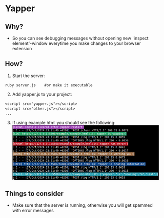# Yapper
## Why?
- So you can see debugging messages without opening new 'inspect element'-window everytime you make changes to your browser extension

## How?
1. Start the server:
```
ruby server.js    #or make it executable
```
2. Add yapper.js to your project:
```
<script src="yapper.js"></script>
<script src="other.js"></script>
...
```
3. If using example.html you should see the following:<br>
![alt text](example/cli.png)

## Things to consider
- Make sure that the server is running, otherwise you will get spammed with error messages